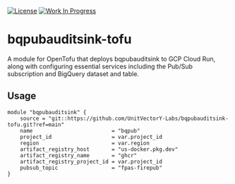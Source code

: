 [![License](https://img.shields.io/badge/License-Apache%202.0-blue.svg)](https://opensource.org/licenses/Apache-2.0) [![Work In Progress](https://img.shields.io/badge/Status-Work%20In%20Progress-yellow)](https://guide.unitvectorylabs.com/bestpractices/status/#work-in-progress)

# bqpubauditsink-tofu

A module for OpenTofu that deploys bqpubauditsink to GCP Cloud Run, along with configuring essential services including the Pub/Sub subscription and BigQuery dataset and table.

## Usage

```hcl
module "bqpubauditsink" {
    source = "git::https://github.com/UnitVectorY-Labs/bqpubauditsink-tofu.git?ref=main"
    name                         = "bqpub"
    project_id                   = var.project_id
    region                       = var.region
    artifact_registry_host       = "us-docker.pkg.dev"
    artifact_registry_name       = "ghcr"
    artifact_registry_project_id = var.project_id
    pubsub_topic                 = "fpas-firepub"
}
```

<!-- BEGIN_TF_DOCS -->
<!-- END_TF_DOCS -->

